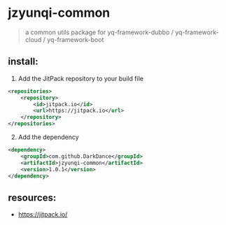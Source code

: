 # jzyunqi-common
> a common utils package for yq-framework-dubbo / yq-framework-cloud / yq-framework-boot


## install:
1. Add the JitPack repository to your build file
```xml
<repositories>
    <repository>
        <id>jitpack.io</id>
        <url>https://jitpack.io</url>
    </repository>
</repositories>
```

2. Add the dependency
```xml
<dependency>
    <groupId>com.github.DarkDance</groupId>
    <artifactId>jzyunqi-common</artifactId>
    <version>1.0.1</version>
</dependency>
```

## resources:
+ https://jitpack.io/